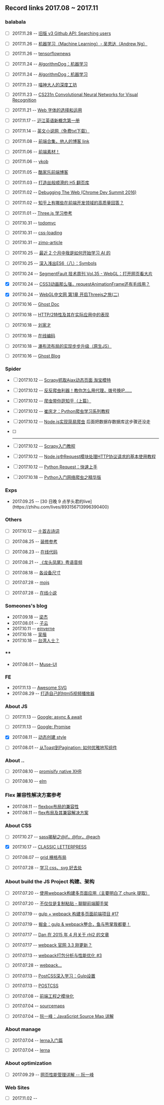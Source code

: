 ## Record links 2017.08 ~ 2017.11




### balabala
- [ ] 2017.11.28 -- [旧版 v3 Github API: Searching users](https://help.github.com/articles/searching-users/)
- [ ] 2017.11.26 -- [机器学习（Machine Learning）- 吴恩达（Andrew Ng）](https://www.bilibili.com/video/av9912938/#page=2)
- [ ] 2017.11.26 -- [tensorflownews](http://www.algorithmdog.com/page/3)
- [ ] 2017.11.24 -- [AlgorithmDog：机器学习](http://www.tensorflownews.com/)
- [ ] 2017.11.24 -- [AlgorithmDog：机器学习](http://www.algorithmdog.com/page/3)
- [ ] 2017.11.23 -- [喵神大人的深度工坊](https://zhuanlan.zhihu.com/codekitty)
- [ ] 2017.11.23 -- [CS231n Convolutional Neural Networks for Visual Recognition](https://cs231n.github.io/)
- [ ] 2017.11.21 -- [Web 字体的选择和运用](https://blog.coding.net/blog/Web-Fonts)
- [ ] 2017.11.17 -- [沪江英语新概念第一册](http://www.hjenglish.com/nce/xingainian1/)
- [ ] 2017.11.14 -- [英文小说网（免费txt下载）](http://novel.tingroom.com/)
- [ ] 2017.11.08 -- [前端合集，他人的博客 link](http://codepub.cn/links/)
- [ ] 2017.11.06 -- [前端素材！](https://tympanus.net/)
- [ ] 2017.11.06 -- [ykob](https://ykob.github.io/sketch-threejs)
- [ ] 2017.11.05 -- [酷家乐前端博客](https://webfe.kujiale.com/)
- [ ] 2017.11.03 -- [打造丝般顺滑的 H5 翻页库](http://fex.baidu.com/blog/2017/10/build-a-silky-smooth-slide-library//)
- [ ] 2017.11.02 -- [Debugging The Web (Chrome Dev Summit 2016)](https://www.youtube.com/watch?v=HF1luRD4Qmk)
- [ ] 2017.11.02 -- [知乎上有哪些在前端开发领域的高质量回答？](https://www.zhihu.com/question/20246142/answer/14470387)
- [ ] 2017.11.01 -- [Three.js 学习参考](https://newbieweb.lione.me/2017/02/26/WebGL%20ThreeJS%E5%AD%A6%E4%B9%A0%E6%80%BB%E7%BB%93%E4%B8%89/)
- [ ] 2017.10.31 -- [todomvc](https://github.com/swannodette/todomvc/tree/gh-pages/labs/architecture-examples/om)
- [ ] 2017.10.31 -- [css-loading](https://mp.weixin.qq.com/s?__biz=MjM5NTEwMTAwNg==&mid=2650211450&idx=2&sn=535bef4d8197ca0fbd643b80c6fbc40f&chksm=befe045b89898d4dd6d8bf1326bd4877fe4bbe7e9e82d2671927b3c5503dd9a1ebf2cf0f5eb6&scene=21#wechat_redirect)
- [ ] 2017.10.31 -- [zimo-article](https://github.com/laizimo/zimo-article)
- [ ] 2017.10.25 -- [最近 2 个月中我是如何开始学习 AI 的](https://zhuanlan.zhihu.com/p/30402049)
- [ ] 2017.10.25 -- [深入浅出ES6（八）：Symbols](http://www.infoq.com/cn/articles/es6-in-depth-symbols)
- [ ] 2017.10.24 -- [SegmentFault 技术周刊 Vol.35 - WebGL：打开网页看大片](https://segmentfault.com/a/1190000011633728?utm_source=weekly&utm_medium=email&utm_campaign=email_weekly)
- [x] 2017.10.24 -- [CSS3动画那么强，requestAnimationFrame还有毛线用？](http://www.zhangxinxu.com/wordpress/2013/09/css3-animation-requestanimationframe-tween-%E5%8A%A8%E7%94%BB%E7%AE%97%E6%B3%95/)
- [x] 2017.10.24 -- [WebGL中文网 第1章 开启Threejs之旅(二)](http://www.hewebgl.com/article/getarticle/50)
- [ ] 2017.10.16 -- [Ghost Doc](https://docs.ghost.org/v1/docs/working-with-ghost)
- [ ] 2017.10.18 -- [HTTP/2特性及其在实际应用中的表现](https://juejin.im/post/59e46b2651882578b8185a05)
- [ ] 2017.10.18 -- [刘家才](http://liujiacai.net/about/)
- [ ] 2017.10.18 -- [在线编码](http://codepan.net/)
- [ ] 2017.10.18 -- [瀑布流布局的实现步步升级（原生JS）](http://www.dengzhr.com/js/405)
- [ ] 2017.10.16 -- [Ghost Blog](https://blog.ghost.org/)


### Spider
- [ ] 2017.10.12 -- [Scrapy抓取Ajax动态页面 淘宝模特](http://www.jianshu.com/p/1e35bcb1cf21)
- [ ] 2017.10.12 -- [反反爬虫利器！教你怎么用代理，拨号换IP……](https://zhuanlan.zhihu.com/p/26876834)
- [ ] 2017.10.12 -- [爬虫带你逛知乎（上篇）](https://zhuanlan.zhihu.com/p/25084794)
- [ ] 2017.10.12 -- [崔庆才：Python爬虫学习系列教程](http://cuiqingcai.com/1052.html)
- [ ] 2017.10.12 -- [Node.js实现简易爬虫](https://segmentfault.com/a/1190000008745531) 后面把数据存数据库这步骤还没走
- [ ] -------------
- [ ] 2017.10.12 -- [Scrapy入门教程](http://scrapy-chs.readthedocs.io/zh_CN/1.0/intro/tutorial.html)
- [ ] 2017.10.12 -- [Node.js中Request模块处理HTTP协议请求的基本使用教程](https://teakki.com/p/57dfa8073c20b02e90a0d01e)
- [ ] 2017.10.12 -- [Python Request：快速上手](http://requests-docs-cn.readthedocs.io/zh_CN/latest/user/quickstart.html)
- [ ] 2017.10.18 -- [Python入门网络爬虫之精华版](https://github.com/lining0806/PythonSpiderNotes)


### Exps
* 2017.09.25 -- [30 日晚 9 点芋头君的live](https://<www class=""></www>zhihu.com/lives/893156713996390400)


### Others
- [ ] 2017.10.12 -- [十首古诗词](http://www.360doc.com/content/17/0508/04/10101824_651984976.shtml)
- [ ] 2017.08.25 -- [装修参考](https://zixuncooperation.html5.qq.com/coolread/article?showAttach=true&ch=900101&tagId=MttTagSource&tabId=98&docId=3273400111&bizId=16&extenddata=RN%3D0%26fSiteScore%3D70%26fWeight%3D0%26iBusinessId%3D85%26iClick%3D2495444%26iComment%3D1537%26iContent%3D6323%26iContentType%3D1%26iDupNum%3D0%26iExposure%3D44046359%26iPV%3D0%26iPics%3D40%26sAge%3D322%26sAlgorID%3D18%26sAlgorType%3D1%26sDataSrc%3D85%26sFirstStrategy%3D0%26sGrayPlatFormModelId%3D10122%26sIDFA%3D%26sIMSI%3D%26sImei%3D%26sLocation%3D93302%26sModelId%3D10122%26sPhone%3D%26sPostTime%3D1503099180%26sQBId%3D%26sQQ%3D%26sRecommDim%3DTopic%26sSecondStrategy%3D1%26sStrategyId%3DEXP%26sSubject%3D11902%26sTagId%3Dcoctr_cr_119%26sUserSex%3D252%26sZimeitiId%3DMzA4NDQzNDIwMQ%3D%3D&base64Guid=ODY1MDAwMDM5MDYyNjk0MDAwMDAwMDAwMDAwMGltZWk=&base64Imei=ODY1MDAwMDM5MDYyNjk0&cnettype=wifi&clientWidth=360.0)
- [ ] 2017.08.23 -- [在线代码](c9.io)
- [ ] 2017.08.21 -- [《龙头凤尾》粤语音频](https://www.lizhi.fm/116090/album/2569617607719814171)
- [ ] 2017.08.18 -- [各设备尺寸](https://material.io/devices/)
- [ ] 2017.07.28 -- [mojs](http://mojs.io/)
- [ ] 2017.07.28 -- [在线小说](http://www.dushu369.com/)


### Someones's blog
* 2017.09.18 -- [梁杰](http://numbbbbb.com/)
* 2017.08.01 -- [子云](http://everlose.cn/)
* 2017.10.11 -- [einverne](http://einverne.github.io/)
* 2017.10.18 -- [吴揩](http://www.wukai.me/)
* 2017.10.18 -- [台湾人士？](https://coldnew.github.io/)


### **
* 2017.08.01 -- [Muse-UI](http://www.muse-ui.org/)


### FE
* 2017.11.13 -- [Awesome SVG](https://github.com/willianjusten/awesome-svg)
* 2017.08.29 -- [打造自己的html5视频播放器](https://segmentfault.com/a/1190000000380064)


### About JS
- [ ] 2017.11.13 -- [Google: async & await](https://developers.google.com/web/fundamentals/primers/async-functions?hl=zh-cn)
- [ ] 2017.11.13 -- [Google: Promise](https://developers.google.com/web/fundamentals/primers/promises?hl=zh-cn)
- [x] 2017.08.11 -- [动态创建 style](http://www.cnblogs.com/stephenykk/p/5406614.html)
- [ ] 2017.08.01 -- [从Toast到Pagination: 如何优雅地写组件](https://juejin.im/post/591568ab8d6d8100585ecb7d)


### About ..
- [ ] 2017.08.10 -- [promisify native XHR](https://stackoverflow.com/questions/30008114/how-do-i-promisify-native-xhr)
- [ ] 2017.08.10 -- [elm](https://guide.elm-lang.org/)


### Flex 兼容性解决方案参考
* 2017.08.11 -- [flexbox布局的兼容性](http://www.ayqy.net/blog/flexbox%E5%B8%83%E5%B1%80%E7%9A%84%E5%85%BC%E5%AE%B9%E6%80%A7/)
* 2017.08.11 -- [flex布局及其兼容解决方案](http://www.webzsky.com/?p=689)

### About CSS
- [ ] 2017.10.27 -- [sass揭秘之@if，@for，@each](https://www.w3cplus.com/preprocessor/sass-advanced-application.html)
- [x] 2017.10.17 -- [CLASSIC LETTERPRESS](https://www.midwinter-dg.com/blog_demos/css-text-shadows/)
- [ ] 2017.08.07 -- [grid 栅格布局](https://tympanus.net/codrops/css_reference/grid/)
- [ ] 2017.07.28 -- [学习 css、svg 好去处](https://tympanus.net/codrops/)


### About build the JS Project 构建、架构
- [ ] 2017.07.20 -- [使用webpack构建多页面应用（主要明白了 chunk 提取）](https://github.com/Coffcer/Blog/issues/1)
- [ ] 2017.07.20 -- [不仅仅是复制粘贴 - 聊聊前端脚手架](http://www.cnblogs.com/ihardcoder/p/6648423.html)
- [ ] 2017.07.19 -- [gulp + webpack 构建多页面前端项目 #17](https://github.com/fwon/blog/issues/17)
- [ ] 2017.07.19 -- [掘金：gulp & webpack整合，鱼与熊掌我都要！](https://juejin.im/entry/5774ed3da633bd0057fe07f4)
- [ ] 2017.07.17 -- [Dan 在 2015 年 4 月关于 rhl2 的文章](https://medium.com/@dan_abramov/the-death-of-react-hot-loader-765fa791d7c4)
- [ ] 2017.07.17 -- [webpack 官网 3.3 刚更新？](https://webpack.js.org/guides/hot-module-replacement/)
- [ ] 2017.07.13 -- [webpack打包分析与性能优化 #3](https://github.com/hawx1993/tech-blog/issues/3)
- [ ] 2017.07.28 -- [webpack...](https://mrshi.gitbooks.io/survivejs_webpack_chinese/chapter1.html)
- [ ] 2017.07.13 -- [PostCSS深入学习：Gulp设置](http://www.w3cplus.com/PostCSS/postcss-quickstart-guide-gulp-setup.html)
- [ ] 2017.07.13 -- [POSTCSS](https://www.w3cplus.com/blog/tags/516.html)
- [ ] 2017.07.08 -- [前端工程之模块化](http://fex.baidu.com/blog/2014/03/fis-module/)
- [ ] 2017.07.04 -- [sourcemaps](https://www.html5rocks.com/en/tutorials/developertools/sourcemaps/)
- [ ] 2017.07.04 -- [阮一峰：JavaScript Source Map 详解](http://www.ruanyifeng.com/blog/2013/01/javascript_source_map.html)


### About manage
- [ ] 2017.07.04 -- [lerna入门篇](http://www.jianshu.com/p/63ec67445b0f)
- [ ] 2017.07.04 -- [lerna](https://github.com/lerna/lerna)


### About optimization
- [ ] 2017.09.29 -- [网页性能管理详解 -- 阮一峰](http://www.ruanyifeng.com/blog/2015/09/web-page-performance-in-depth.html)


### Web Sites
- [ ] 2017.11.02 -- [](https://www.sony.com/be-moved/)
